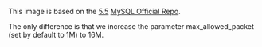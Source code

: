 This image is based on the [5.5](https://github.com/docker-library/mysql/blob/8ed790ab199eeef0f36ef0547ae28e5654cbef0d/5.5/Dockerfile) [MySQL Official Repo](https://registry.hub.docker.com/_/mysql/).

The only difference is that we increase the parameter max_allowed_packet (set by default to 1M) to 16M.
